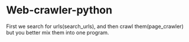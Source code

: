 # Web-crawler-python

First we search for urls(search_urls), and then crawl them(page_crawler) but you better mix them into one program.
